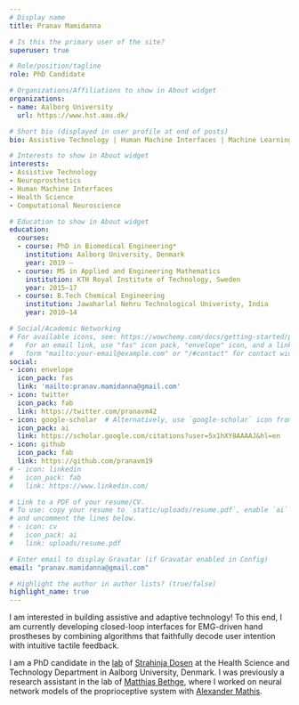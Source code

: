 ```yaml
---
# Display name
title: Pranav Mamidanna

# Is this the primary user of the site?
superuser: true

# Role/position/tagline
role: PhD Candidate

# Organizations/Affiliations to show in About widget
organizations:
- name: Aalborg University
  url: https://www.hst.aau.dk/

# Short bio (displayed in user profile at end of posts)
bio: Assistive Technology | Human Machine Interfaces | Machine Learning

# Interests to show in About widget
interests:
- Assistive Technology
- Neuroprosthetics
- Human Machine Interfaces
- Health Science
- Computational Neuroscience

# Education to show in About widget
education:
  courses:
  - course: PhD in Biomedical Engineering*
    institution: Aalborg University, Denmark
    year: 2019 –
  - course: MS in Applied and Engineering Mathematics
    institution: KTH Royal Institute of Technology, Sweden
    year: 2015–17
  - course: B.Tech Chemical Engineering
    institution: Jawaharlal Nehru Technological Univeristy, India
    year: 2010–14

# Social/Academic Networking
# For available icons, see: https://wowchemy.com/docs/getting-started/page-builder/#icons
#   For an email link, use "fas" icon pack, "envelope" icon, and a link in the
#   form "mailto:your-email@example.com" or "/#contact" for contact widget.
social:
- icon: envelope
  icon_pack: fas
  link: 'mailto:pranav.mamidanna@gmail.com'
- icon: twitter
  icon_pack: fab
  link: https://twitter.com/pranavm42
- icon: google-scholar  # Alternatively, use `google-scholar` icon from `ai` icon pack
  icon_pack: ai
  link: https://scholar.google.com/citations?user=5x1hXY8AAAAJ&hl=en
- icon: github
  icon_pack: fab
  link: https://github.com/pranavm19
# - icon: linkedin
#   icon_pack: fab
#   link: https://www.linkedin.com/

# Link to a PDF of your resume/CV.
# To use: copy your resume to `static/uploads/resume.pdf`, enable `ai` icons in `params.toml`,
# and uncomment the lines below.
# - icon: cv
#   icon_pack: ai
#   link: uploads/resume.pdf

# Enter email to display Gravatar (if Gravatar enabled in Config)
email: "pranav.mamidanna@gmail.com"

# Highlight the author in author lists? (true/false)
highlight_name: true
---
```


I am interested in building assistive and adaptive technology! To this end, I am currently developing closed-loop interfaces for EMG-driven hand prostheses by combining algorithms that faithfully decode user intention with intuitive tactile feedback.

I am a PhD candidate in the [lab](https://www.neurorehabsystems.aau.dk) of [Strahinja Dosen](https://vbn.aau.dk/en/persons/113479) at the Health Science and Technology Department in Aalborg University, Denmark. I was previously a research assistant in the lab of [Matthias Bethge](https://www.bethgelab.org), where I worked on neural network models of the proprioceptive system with [Alexander Mathis](https://people.epfl.ch/alexander.mathis).

<!-- {{< icon name="download" pack="fas" >}} Download my {{< staticref "uploads/demo_resume.pdf" "newtab" >}}resumé{{< /staticref >}}. -->
